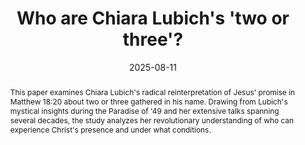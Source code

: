 ---
layout: preprint
title: "Who are Chiara Lubich's 'two or three'?"
authors:
  - Ján Morovic
  - Peter Morovic
keywords: ["Chiara Lubich", "Matthew 18:20", "divine presence", "interfaith dialogue", "reciprocal love", "spiritual community"]
discipline: "Philosophy"
languages: ["English", "Italiano"]
date: 2025-08-11
doi: "10.1234/example1"
abstract: "This paper examines Chiara Lubich's radical reinterpretation of Jesus' promise in Matthew 18:20 about two or three gathered in his name. Drawing from Lubich's mystical insights during the Paradise of '49 and her extensive talks spanning several decades, the study analyzes her revolutionary understanding of who can experience Christ's presence and under what conditions."
abstracts:
  - language: "English"
    flag: "🇬🇧"
    content: "This paper examines Chiara Lubich's radical reinterpretation of Jesus' promise in Matthew 18:20 about two or three gathered in his name. Drawing from Lubich's mystical insights during the Paradise of '49 and her extensive talks spanning several decades, the study analyzes her revolutionary understanding of who can experience Christ's presence and under what conditions. Lubich's interpretation challenges traditional ecclesiastical boundaries by proposing that Jesus deliberately left the identity of the two or three anonymous, extending the possibility of divine encounter beyond conventional religious categories. Through analysis of her writings and speeches to diverse audiences—from Catholic bishops to Muslim communities and Buddhist teachers—the paper demonstrates that Lubich envisioned anyone as potentially capable of experiencing Christ's presence, regardless of denominational affiliation, age, or social status. However, this universal accessibility is coupled with demanding spiritual requirements. Lubich insists that Christ's presence manifests only through reciprocal love modeled after Jesus' complete self-emptying—a love willing to extend to the point of death. The paper explores this paradox between universal possibility and rigorous conditions, revealing how Lubich's vision offers a theological foundation for authentic interfaith dialogue. The study concludes that while Lubich's two or three can include people of various faiths and ages, the essential requirement remains constant: mutual love characterized by total self-sacrifice. This interpretation provides a pathway for experiencing shared divine presence that depends not on formal religious identity but on the transformative quality of human relationships."
  - language: "Italiano"
    flag: "🇮🇹"
    content: "Questo studio esamina la radicale reinterpretazione di Chiara Lubich della promessa di Gesù in Matteo 18:20 sui due o tre riuniti nel suo nome. Attingendo alle intuizioni mistiche della Lubich durante il Paradiso del '49 e ai suoi numerosi discorsi nell'arco di diversi decenni, lo studio analizza la sua comprensione rivoluzionaria di chi può sperimentare la presenza di Cristo e a quali condizioni. L'interpretazione della Lubich sfida i confini ecclesiastici tradizionali proponendo che Gesù abbia deliberatamente lasciato anonima l'identità dei due o tre, estendendo la possibilità dell'incontro divino oltre le categorie religiose convenzionali. Attraverso l'analisi dei suoi scritti e discorsi a pubblici diversi—dai vescovi cattolici alle comunità musulmane e ai maestri buddisti—lo studio dimostra che la Lubich immaginava chiunque come potenzialmente capace di sperimentare la presenza di Cristo, indipendentemente dall'appartenenza confessionale, dall'età o dallo status sociale. Tuttavia, questa accessibilità universale è accoppiata a esigenti requisiti spirituali. La Lubich insiste che la presenza di Cristo si manifesta solo attraverso l'amore reciproco modellato sul completo svuotamento di sé di Gesù—un amore disposto ad estendersi fino al punto della morte. Lo studio esplora questo paradosso tra possibilità universale e condizioni rigorose, rivelando come la visione della Lubich offra un fondamento teologico per il dialogo interreligioso autentico. Lo studio conclude che mentre i due o tre della Lubich possono includere persone di varie fedi ed età, il requisito essenziale rimane costante: l'amore reciproco caratterizzato dal totale sacrificio di sé. Questa interpretazione fornisce un percorso per sperimentare la presenza divina condivisa che non dipende dall'identità religiosa formale ma dalla qualità trasformativa delle relazioni umane."
pdfs:
  - language: "English"
    url: "/assets/pdfs/20250815_PUPILLA_ChiarasTwoOrThree_en.pdf"
    flag: "🇬🇧"
  - language: "Italiano" 
    url: "/assets/pdfs/20250815_PUPILLA_ChiarasTwoOrThree_it.pdf"
    flag: "🇮🇹"

pupilla_citation: "Morovic, J., Morovic, P., Who are Chiara Lubich's 'two or three'?, Pupilla (2025), https://pupilla.org/preprints/2025-chiaras-two-or-three/"

tags:
  - unity
  - interfaith-dialogue
  - mysticism
---